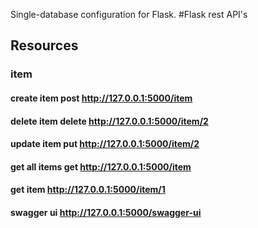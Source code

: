 Single-database configuration for Flask.
#Flask rest API's
## Resources
### item
#### create item  post http://127.0.0.1:5000/item
#### delete item  delete http://127.0.0.1:5000/item/2
#### update item  put http://127.0.0.1:5000/item/2
#### get all items get  http://127.0.0.1:5000/item

#### get item  http://127.0.0.1:5000/item/1
#### swagger ui http://127.0.0.1:5000/swagger-ui
